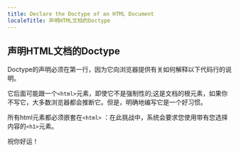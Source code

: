 ```yaml
---
title: Declare the Doctype of an HTML Document
localeTitle: 声明HTML文档的Doctype
---
```

## 声明HTML文档的Doctype

Doctype的声明必须在第一行，因为它向浏览器提供有关如何解释以下代码行的说明。

它后面可能跟一个`<html>`元素，即使它不是强制性的;这是文档的根元素，如果你不写它，大多数浏览器都会推断它。但是，明确地编写它是一个好习惯。

所有html元素都必须嵌套在`<html>` ：在此挑战中，系统会要求您使用带有您选择内容的`<h1>`元素。

祝你好运！